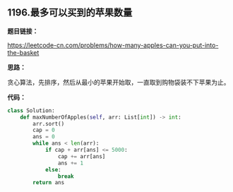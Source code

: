## 1196.最多可以买到的苹果数量

**题目链接：**

https://leetcode-cn.com/problems/how-many-apples-can-you-put-into-the-basket

**思路：**

贪心算法，先排序，然后从最小的苹果开始取，一直取到购物袋装不下苹果为止。


**代码：**
```python
class Solution:
    def maxNumberOfApples(self, arr: List[int]) -> int:
        arr.sort()
        cap = 0
        ans = 0
        while ans < len(arr):
            if cap + arr[ans] <= 5000:
                cap += arr[ans]
                ans += 1
            else:
                break
        return ans
```


